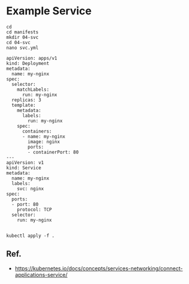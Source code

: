 # Example Service 

```
cd 
cd manifests 
mkdir 04-svc 
cd 04-svc 
nano svc.yml 
```

```
apiVersion: apps/v1
kind: Deployment
metadata:
  name: my-nginx
spec:
  selector:
    matchLabels:
      run: my-nginx
  replicas: 3
  template:
    metadata:
      labels:
        run: my-nginx
    spec:
      containers:
      - name: my-nginx
        image: nginx
        ports:
        - containerPort: 80
---
apiVersion: v1
kind: Service
metadata:
  name: my-nginx
  labels:
    svc: nginx
spec:
  ports:
  - port: 80
    protocol: TCP
  selector:
    run: my-nginx
            
```        

```
kubectl apply -f .
```


## Ref.

  * https://kubernetes.io/docs/concepts/services-networking/connect-applications-service/
